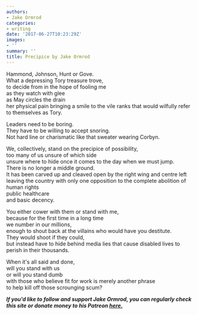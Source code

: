 ```yaml
---
authors:
- Jake Ormrod
categories:
- writing
date: '2017-06-27T10:23:29Z'
images:
- ''
summary: ''
title: Precipice by Jake Ormrod
---
```

Hammond, Johnson, Hunt or Gove.<br>
What a depressing Tory treasure trove,<br>
to decide from in the hope of fooling me<br>
as they watch with glee<br>
as May circles the drain<br>
her physical pain bringing a smile to the vile ranks that would wilfully refer to themselves as Tory.<br>

Leaders need to be boring.<br>
They have to be willing to accept snoring.<br>
Not hard line or charismatic like that sweater wearing Corbyn.<br>

We, collectively, stand on the precipice of possibility,<br>
too many of us unsure of which side<br>
unsure where to hide once it comes to the day when we must jump.<br>
There is no longer a middle ground.<br>
It has been carved up and cleaved open by the right wing and centre left<br>
leaving the country with only one opposition to the complete abolition of<br>
human rights<br>
public healthcare<br>
and basic decency.<br>

You either cower with them or stand with me,<br>
because for the first time in a long time<br>
we number in our millions,<br>
enough to shout back at the villains who would have you destitute.<br>
They would shoot if they could,<br>
but instead have to hide behind media lies that cause disabled lives to perish in their thousands.<br>

When it's all said and done,<br>
will you stand with us<br>
or will you stand dumb<br>
with those who believe fit for work is merely another phrase<br>
to help kill off those scrounging scum?<br>

_**If you'd like to follow and support Jake Ormrod, you can regularly check this site or donate money to his Patreon [here.](https://www.patreon.com/JakeOrmrod "")**_
